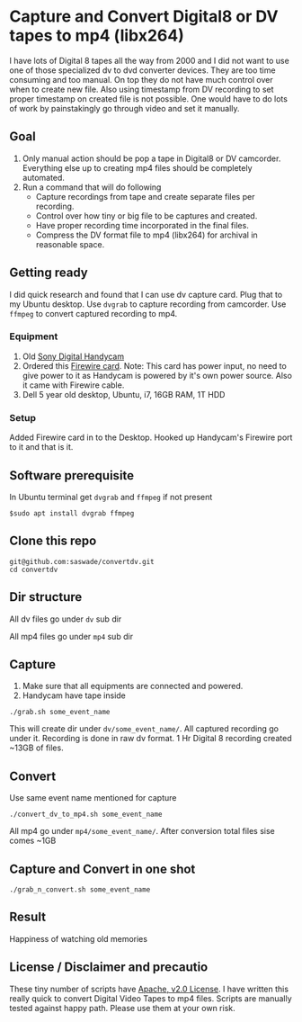 # Capture and Convert Digital8 or DV tapes to mp4 (libx264)
I have lots of Digital 8 tapes all the way from 2000 and
I did not want to use one of those specialized dv to dvd converter devices. They are too time consuming and too manual.
On top they do not have much control over when to create new file. Also using timestamp from DV recording to set proper
timestamp on created file is not possible. One would have to do lots of work by painstakingly go through video and set it
manually.

## Goal
1. Only manual action should be pop a tape in Digital8 or DV camcorder. Everything else up to creating mp4 files should be completely automated.
2. Run a command that will do following
   * Capture recordings from tape and create separate files per recording.
   * Control over how tiny or big file to be captures and created.
   * Have proper recording time incorporated in the final files.
   * Compress the DV format file to mp4 (libx264) for archival in reasonable space.

## Getting ready
I did quick research and found that I can use dv capture card. Plug that to my Ubuntu desktop. Use ```dvgrab```
to capture recording from camcorder. Use ```ffmpeg``` to convert captured recording to mp4.

### Equipment
 1. Old [Sony Digital Handycam](https://esupport.sony.com/US/p/model-home.pl?mdl=DCRTRV510&LOC=3)
 2. Ordered this [Firewire card](https://www.amazon.com/Firewire-Expansion-Rosewill-RC-504-Controller/dp/B004F3DM6C). Note: This card has power input, no need to give power to it as Handycam is powered by it's own power source. Also it came with Firewire cable.
 3. Dell 5 year old desktop, Ubuntu, i7, 16GB RAM, 1T HDD

### Setup
Added Firewire card in to the Desktop. Hooked up Handycam's Firewire port to it and that is it.


## Software prerequisite

In Ubuntu terminal get ```dvgrab``` and ```ffmpeg``` if not present
```
$sudo apt install dvgrab ffmpeg
```

## Clone this repo
```
git@github.com:saswade/convertdv.git
cd convertdv
```

## Dir structure
All dv files go under ```dv``` sub dir

All mp4 files go under ```mp4``` sub dir

## Capture
1. Make sure that all equipments are connected and powered. 
1. Handycam have tape inside
```
./grab.sh some_event_name
```
This will create dir under
```dv/some_event_name/```.
All captured recording go under it. Recording is done in raw dv format. 
1 Hr Digital 8 recording created ~13GB of files.
## Convert
Use same event name mentioned for capture
```
./convert_dv_to_mp4.sh some_event_name
```
All mp4 go under
```mp4/some_event_name/```.
After conversion total files sise comes ~1GB
## Capture and Convert in one shot
```
./grab_n_convert.sh some_event_name
```
## Result
Happiness of watching old memories

## License / Disclaimer and precautio
These tiny number of scripts have [Apache, v2.0 License](https://www.apache.org/licenses/LICENSE-2.0).
I have written this really quick to convert Digital Video Tapes to mp4 files. Scripts are manually tested against happy path. Please use them at your own risk. 
